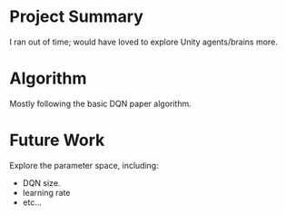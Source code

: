 
# Project Summary

I ran out of time; would have loved to explore Unity agents/brains more.

# Algorithm

Mostly following the basic DQN paper algorithm.

# Future Work

Explore the parameter space, including:
* DQN size.
* learning rate
* etc...